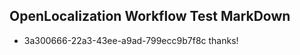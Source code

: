 ## OpenLocalization Workflow Test MarkDown
* 3a300666-22a3-43ee-a9ad-799ecc9b7f8c thanks!

<!--HONumber=Jul16_HO2-->


